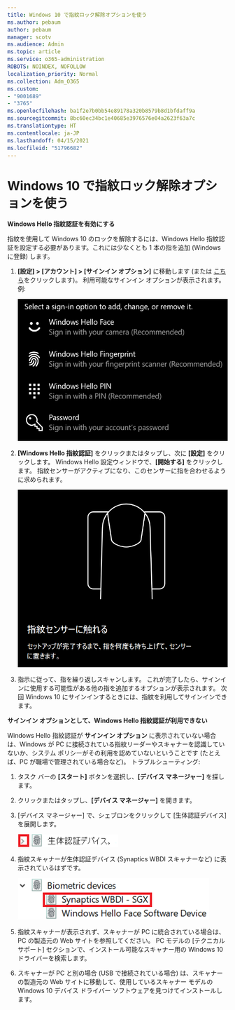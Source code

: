 ```yaml
---
title: Windows 10 で指紋ロック解除オプションを使う
ms.author: pebaum
author: pebaum
manager: scotv
ms.audience: Admin
ms.topic: article
ms.service: o365-administration
ROBOTS: NOINDEX, NOFOLLOW
localization_priority: Normal
ms.collection: Adm_O365
ms.custom:
- "9001689"
- "3765"
ms.openlocfilehash: ba1f2e7b0bb54e89178a320b8579b8d1bfdaff9a
ms.sourcegitcommit: 8bc60ec34bc1e40685e3976576e04a2623f63a7c
ms.translationtype: HT
ms.contentlocale: ja-JP
ms.lasthandoff: 04/15/2021
ms.locfileid: "51796682"
---
```

# <a name="use-fingerprint-unlock-option-in-windows-10"></a>Windows 10 で指紋ロック解除オプションを使う

**Windows Hello 指紋認証を有効にする**

指紋を使用して Windows 10 のロックを解除するには、Windows Hello 指紋認証を設定する必要があります。これには少なくとも 1 本の指を追加 (Windows に登録) します。 

1. **[設定] > [アカウント] > [サインイン オプション]** に移動します (または [こちら](ms-settings:signinoptions?activationSource=GetHelp)をクリックします)。 利用可能なサインイン オプションが表示されます。 例:

    ![サインイン オプション。](media/sign-in-options.png)

2. **[Windows Hello 指紋認証]** をクリックまたはタップし、次に **[設定]** をクリックします。 Windows Hello 設定ウィンドウで、**[開始する]** をクリックします。 指紋センサーがアクティブになり、このセンサーに指を合わせるように求められます。

   ![指紋センサー。](media/fingerprint-sensor.png)

3. 指示に従って、指を繰り返しスキャンします。 これが完了したら、サインインに使用する可能性がある他の指を追加するオプションが表示されます。 次回 Windows 10 にサインインするときには、指紋を利用してサインインできます。

**サインイン オプションとして、Windows Hello 指紋認証が利用できない**

Windows Hello 指紋認証が **サインイン オプション** に表示されていない場合は、Windows が PC に接続されている指紋リーダーやスキャナーを認識していないか、システム ポリシーがその利用を認めていないということです (たとえば、PC が職場で管理されている場合など)。 トラブルシューティング: 

1. タスク バーの **[スタート]** ボタンを選択し、**[デバイス マネージャー]** を探します。

2. クリックまたはタップし、**[デバイス マネージャー]** を開きます。

3. [デバイス マネージャー] で、シェブロンをクリックして [生体認証デバイス] を展開します。

   ![生体認証デバイス。](media/biometric-devices.png)

4. 指紋スキャナーが生体認証デバイス (Synaptics WBDI スキャナーなど) に表示されているはずです。

   ![生体認証デバイス。](media/biometric-devices-expanded.png)

5. 指紋スキャナーが表示されず、スキャナーが PC に統合されている場合は、PC の製造元の Web サイトを参照してください。 PC モデルの [テクニカル サポート] セクションで、インストール可能なスキャナー用の Windows 10 ドライバーを検索します。

6. スキャナーが PC と別の場合 (USB で接続されている場合) は、スキャナーの製造元の Web サイトに移動して、使用しているスキャナー モデルの Windows 10 デバイス ドライバー ソフトウェアを見つけてインストールします。
